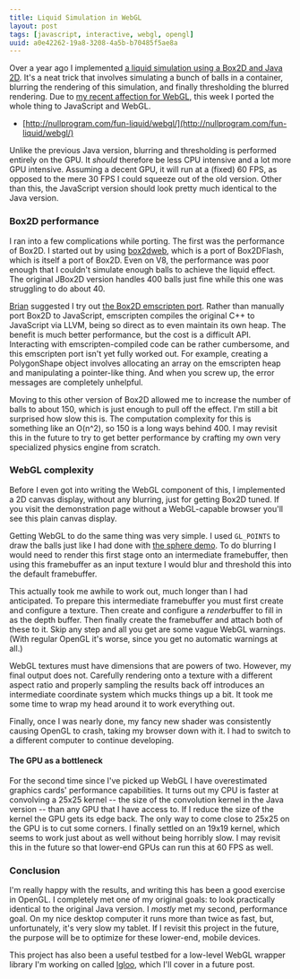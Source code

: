 ```yaml
---
title: Liquid Simulation in WebGL
layout: post
tags: [javascript, interactive, webgl, opengl]
uuid: a0e42262-19a8-3208-4a5b-b70485f5ae8a
---
```


Over a year ago I implemented
[a liquid simulation using a Box2D and Java 2D][orig]. It's a neat
trick that involves simulating a bunch of balls in a container,
blurring the rendering of this simulation, and finally thresholding
the blurred rendering. Due to [my recent affection for WebGL][webgl],
this week I ported the whole thing to JavaScript and WebGL.

 * [http://nullprogram.com/fun-liquid/webgl/](http://nullprogram.com/fun-liquid/webgl/)

Unlike the previous Java version, blurring and thresholding is
performed entirely on the GPU. It *should* therefore be less CPU
intensive and a lot more GPU intensive. Assuming a decent GPU, it will
run at a (fixed) 60 FPS, as opposed to the mere 30 FPS I could squeeze
out of the old version. Other than this, the JavaScript version should
look pretty much identical to the Java version.

### Box2D performance

I ran into a few complications while porting. The first was the
performance of Box2D. I started out by using [box2dweb][box2dweb],
which is a port of Box2DFlash, which is itself a port of Box2D. Even
on V8, the performance was poor enough that I couldn't simulate enough
balls to achieve the liquid effect. The original JBox2D version
handles 400 balls just fine while this one was struggling to do about
40.

[Brian][brian] suggested I try out
[the Box2D emscripten port][box2djs]. Rather than manually port Box2D
to JavaScript, emscripten compiles the original C++ to JavaScript via
LLVM, being so direct as to even maintain its own heap. The benefit is
much better performance, but the cost is a difficult API. Interacting
with emscripten-compiled code can be rather cumbersome, and this
emscripten port isn't yet fully worked out. For example, creating a
PolygonShape object involves allocating an array on the emscripten
heap and manipulating a pointer-like thing. And when you screw up, the
error messages are completely unhelpful.

Moving to this other version of Box2D allowed me to increase the
number of balls to about 150, which is just enough to pull off the
effect. I'm still a bit surprised how slow this is. The computation
complexity for this is something like an O(n^2), so 150 is a long ways
behind 400. I may revisit this in the future to try to get better
performance by crafting my own very specialized physics engine from
scratch.

### WebGL complexity

Before I even got into writing the WebGL component of this, I
implemented a 2D canvas display, without any blurring, just for
getting Box2D tuned. If you visit the demonstration page without a
WebGL-capable browser you'll see this plain canvas display.

Getting WebGL to do the same thing was very simple. I used `GL_POINTS`
to draw the balls just like I had done with [the sphere demo][sphere].
To do blurring I would need to render this first stage onto an
intermediate framebuffer, then using this framebuffer as an input
texture I would blur and threshold this into the default framebuffer.

This actually took me awhile to work out, much longer than I had
anticipated. To prepare this intermediate framebuffer you must first
create and configure a texture. Then create and configure a
*render*buffer to fill in as the depth buffer. Then finally create the
framebuffer and attach both of these to it. Skip any step and all you
get are some vague WebGL warnings. (With regular OpenGL it's worse,
since you get no automatic warnings at all.)

WebGL textures must have dimensions that are powers of two. However,
my final output does not. Carefully rendering onto a texture with a
different aspect ratio and properly sampling the results back off
introduces an intermediate coordinate system which mucks things up a
bit. It took me some time to wrap my head around it to work everything
out.

Finally, once I was nearly done, my fancy new shader was consistently
causing OpenGL to crash, taking my browser down with it. I had to
switch to a different computer to continue developing.

#### The GPU as a bottleneck

For the second time since I've picked up WebGL I have overestimated
graphics cards' performance capabilities. It turns out my CPU is
faster at convolving a 25x25 kernel -- the size of the convolution
kernel in the Java version -- than any GPU that I have access to. If I
reduce the size of the kernel the GPU gets its edge back. The only way
to come close to 25x25 on the GPU is to cut some corners. I finally
settled on an 19x19 kernel, which seems to work just about as well
without being horribly slow. I may revisit this in the future so that
lower-end GPUs can run this at 60 FPS as well.

### Conclusion

I'm really happy with the results, and writing this has been a good
exercise in OpenGL. I completely met one of my original goals: to look
practically identical to the original Java version. I *mostly* met my
second, performance goal. On my nice desktop computer it runs more
than twice as fast, but, unfortunately, it's very slow my tablet. If I
revisit this project in the future, the purpose will be to optimize
for these lower-end, mobile devices.

This project has also been a useful testbed for a low-level WebGL
wrapper library I'm working on called [Igloo][igloo], which I'll cover
in a future post.


[orig]: /blog/2012/02/03/
[webgl]: /blog/2013/06/10/
[box2djs]: https://github.com/kripken/box2d.js/
[box2dweb]: http://code.google.com/p/box2dweb/
[brian]: http://www.50ply.com/
[sphere]: http://nullprogram.com/sphere-js/
[igloo]: https://github.com/skeeto/igloojs
